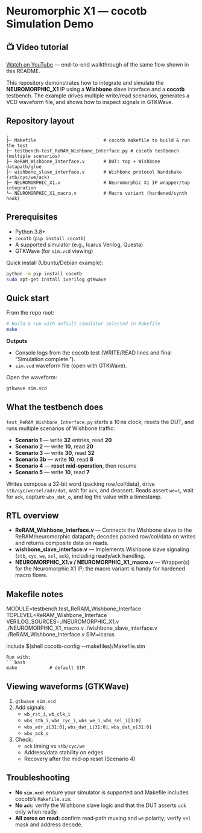 # Neuromorphic X1 — cocotb Simulation Demo

## 📺 Video tutorial
[Watch on YouTube](https://www.youtube.com/watch?v=AhED7Xki4TE) — end-to-end walkthrough of the same flow shown in this README.

This repository demonstrates how to integrate and simulate the **NEUROMORPHIC_X1** IP using a **Wishbone** slave interface and a **cocotb** testbench. The example drives multiple write/read scenarios, generates a VCD waveform file, and shows how to inspect signals in GTKWave.

## Repository layout

```
.
├─ Makefile                         # cocotb makefile to build & run the test
├─ testbench-test_ReRAM_Wishbone_Interface.py # cocotb testbench (multiple scenarios)
├─ ReRAM_Wishbone_Interface.v       # DUT: top + Wishbone datapath/glue
├─ wishbone_slave_interface.v       # Wishbone protocol handshake (stb/cyc/we/ack)
├─ NEUROMORPHIC_X1.v                # Neuromorphic X1 IP wrapper/top integration
└─ NEUROMORPHIC_X1_macro.v          # Macro variant (hardened/synth hook)
```

## Prerequisites

- Python 3.8+
- `cocotb` (`pip install cocotb`)
- A supported simulator (e.g., Icarus Verilog, Questa)
- GTKWave (for `sim.vcd` viewing)

Quick install (Ubuntu/Debian example):
```bash
python -m pip install cocotb
sudo apt-get install iverilog gtkwave
```

## Quick start

From the repo root:
```bash
# Build & run with default simulator selected in Makefile
make

```

**Outputs**
- Console logs from the cocotb test (WRITE/READ lines and final “Simulation complete.”).
- `sim.vcd` waveform file (open with GTKWave).

Open the waveform:
```bash
gtkwave sim.vcd
```

## What the testbench does

`test_ReRAM_Wishbone_Interface.py` starts a 10 ns clock, resets the DUT, and runs multiple scenarios of Wishbone traffic:

- **Scenario 1** — write **32** entries, read **20**
- **Scenario 2** — write **10**, read **20**
- **Scenario 3** — write **30**, read **32**
- **Scenario 3b** — write **10**, read **8**
- **Scenario 4** — **reset mid‑operation**, then resume
- **Scenario 5** — write **10**, read **7**

Writes compose a 32‑bit word (packing row/col/data), drive `stb/cyc/we/sel/adr/dat`, wait for `ack`, and deassert. Reads assert `we=1`, wait for `ack`, capture `wbs_dat_o`, and log the value with a timestamp.

## RTL overview

- **ReRAM_Wishbone_Interface.v** — Connects the Wishbone slave to the ReRAM/neuromorphic datapath; decodes packed row/col/data on writes and returns composite data on reads.
- **wishbone_slave_interface.v** — Implements Wishbone slave signaling (`stb`, `cyc`, `we`, `sel`, `ack`), including ready/ack handling.
- **NEUROMORPHIC_X1.v / NEUROMORPHIC_X1_macro.v** — Wrapper(s) for the Neuromorphic X1 IP; the macro variant is handy for hardened macro flows.

## Makefile notes

MODULE=testbench.test_ReRAM_Wishbone_Interface
TOPLEVEL=ReRAM_Wishbone_Interface
VERILOG_SOURCES=./NEUROMORPHIC_X1.v ./NEUROMORPHIC_X1_macro.v ./wishbone_slave_interface.v ./ReRAM_Wishbone_Interface.v
SIM=icarus

include $(shell cocotb-config --makefiles)/Makefile.sim


```
Run with:
```bash
make            # default SIM
```

## Viewing waveforms (GTKWave)

1. `gtkwave sim.vcd`
2. Add signals:
   - `wb_rst_i`, `wb_clk_i`
   - `wbs_stb_i`, `wbs_cyc_i`, `wbs_we_i`, `wbs_sel_i[3:0]`
   - `wbs_adr_i[31:0]`, `wbs_dat_i[31:0]`, `wbs_dat_o[31:0]`
   - `wbs_ack_o`
3. Check:
   - `ack` timing vs `stb/cyc/we`
   - Address/data stability on edges
   - Recovery after the mid‑op reset (Scenario 4)

## Troubleshooting

- **No `sim.vcd`:** ensure your simulator is supported and Makefile includes cocotb’s `Makefile.sim`.
- **No `ack`:** verify the Wishbone slave logic and that the DUT asserts `ack` only when ready.
- **All zeros on read:** confirm read‑path muxing and `we` polarity; verify `sel` mask and address decode.
